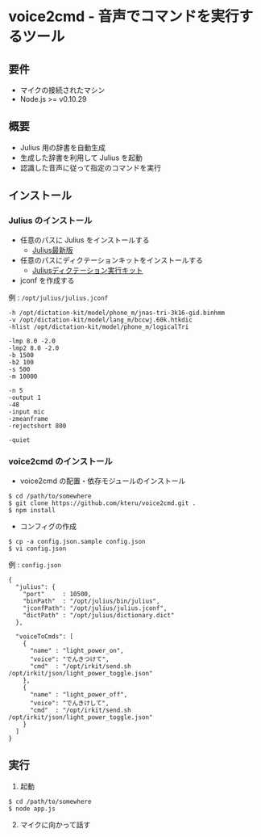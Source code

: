 voice2cmd - 音声でコマンドを実行するツール
==========================================

要件
----

- マイクの接続されたマシン
- Node.js >= v0.10.29

概要
----

- Julius 用の辞書を自動生成
- 生成した辞書を利用して Julius を起動
- 認識した音声に従って指定のコマンドを実行

インストール
------------

### Julius のインストール

- 任意のパスに Julius をインストールする
  - [Julius最新版](http://julius.sourceforge.jp/index.php?q=newjulius.html)
- 任意のパスにディクテーションキットをインストールする
  - [Juliusディクテーション実行キット](http://julius.sourceforge.jp/index.php?q=dictation-kit.html)
- jconf を作成する

例 : `/opt/julius/julius.jconf`

```
-h /opt/dictation-kit/model/phone_m/jnas-tri-3k16-gid.binhmm
-v /opt/dictation-kit/model/lang_m/bccwj.60k.htkdic
-hlist /opt/dictation-kit/model/phone_m/logicalTri

-lmp 8.0 -2.0
-lmp2 8.0 -2.0
-b 1500
-b2 100
-s 500
-m 10000

-n 5
-output 1
-48
-input mic
-zmeanframe
-rejectshort 800

-quiet
```

### voice2cmd のインストール

- voice2cmd の配置・依存モジュールのインストール

```
$ cd /path/to/somewhere
$ git clone https://github.com/kteru/voice2cmd.git .
$ npm install
```

- コンフィグの作成

```
$ cp -a config.json.sample config.json
$ vi config.json
```

例 : `config.json`

```
{
  "julius": {
    "port"     : 10500,
    "binPath"  : "/opt/julius/bin/julius",
    "jconfPath": "/opt/julius/julius.jconf",
    "dictPath" : "/opt/julius/dictionary.dict"
  },

  "voiceToCmds": [
    {
      "name" : "light_power_on",
      "voice": "でんきつけて",
      "cmd"  : "/opt/irkit/send.sh /opt/irkit/json/light_power_toggle.json"
    },
    {
      "name" : "light_power_off",
      "voice": "でんきけして",
      "cmd"  : "/opt/irkit/send.sh /opt/irkit/json/light_power_toggle.json"
    }
  ]
}
```

実行
----

1. 起動

```
$ cd /path/to/somewhere
$ node app.js
```

2. マイクに向かって話す

